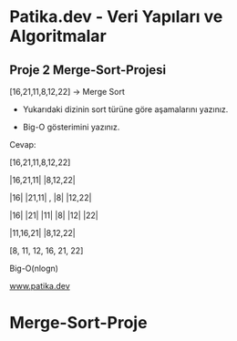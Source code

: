 # Patika.dev - Veri Yapıları ve Algoritmalar

## Proje 2 Merge-Sort-Projesi

[16,21,11,8,12,22] -> Merge Sort

- Yukarıdaki dizinin sort türüne göre aşamalarını yazınız.

- Big-O gösterimini yazınız.

Cevap:

[16,21,11,8,12,22] 

|16,21,11| |8,12,22|

|16| |21,11| , |8| |12,22|

|16| |21| |11| |8| |12| |22|

|11,16,21| |8,12,22|

[8, 11, 12, 16, 21, 22]

Big-O(nlogn)

www.patika.dev


# Merge-Sort-Proje
